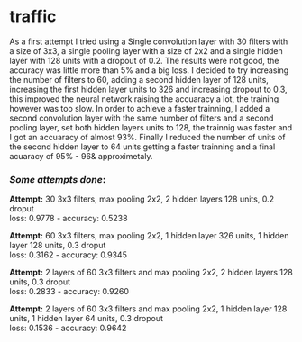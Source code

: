 # traffic

As a first attempt I tried using a Single convolution layer with 30 filters with a size of 3x3, a single pooling layer with a size of 2x2 and a single hidden layer with 128 units with a dropout of 0.2. The results were not good, the accuracy was little more than 5% and a big loss. I decided to try increasing the number of filters to 60, adding a second hidden layer of 128 units, increasing the first hidden layer units to 326 and increasing dropout to 0.3, this improved the neural network raising the accuaracy a lot, the training however was too slow. In order to achieve a faster trainning, I added a second convolution layer with the same number of filters and a second pooling layer, set both hidden layers units to 128, the trainnig was faster and I got an accuaracy of almost 93%. Finally I reduced the number of units of the second hidden layer to 64 units getting a faster trainning and a final acuaracy of 95% - 96& approximetaly.

### *Some attempts done*:

**Attempt:** 30 3x3 filters, max pooling 2x2, 2 hidden layers 128 units, 0.2 droput  
	loss: 0.9778 - accuracy: 0.5238

**Attempt:** 60 3x3 filters, max pooling 2x2, 1 hidden layer 326 units, 1 hidden layer 128 units, 0.3 droput  
	loss: 0.3162 - accuracy: 0.9345

**Attempt:** 2 layers of 60 3x3 filters and max pooling 2x2, 2 hidden layers 128 units, 0.3 droput  
	loss: 0.2833 - accuracy: 0.9260

**Attempt:** 2 layers of 60 3x3 filters and max pooling 2x2, 1 hidden layer 128 units, 1 hidden layer 64 units, 0.3 dropout  
	loss: 0.1536 - accuracy: 0.9642